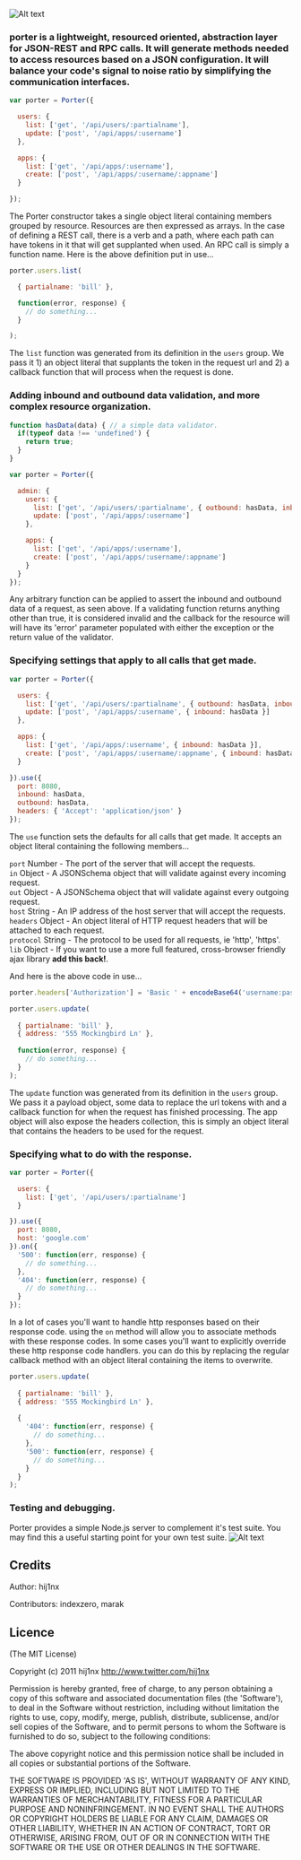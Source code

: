 ![Alt text](https://github.com/hij1nx/Porter/raw/master/doc/logo.png)<br/>

### porter is a lightweight, resourced oriented, abstraction layer for JSON-REST and RPC calls. It will generate methods needed to access resources based on a JSON configuration. It will balance your code's signal to noise ratio by simplifying the communication interfaces.

```javascript
var porter = Porter({

  users: {
    list: ['get', '/api/users/:partialname'],
    update: ['post', '/api/apps/:username']
  },

  apps: {
    list: ['get', '/api/apps/:username'],
    create: ['post', '/api/apps/:username/:appname']
  }

});
```

The Porter constructor takes a single object literal containing members grouped by resource. Resources are then expressed as arrays. In the case of defining a REST call, there is a verb and a path, where each path can have tokens in it that will get supplanted when used. An RPC call is simply a function name. Here is the above definition put in use...

```javascript
porter.users.list(

  { partialname: 'bill' },

  function(error, response) {
    // do something...
  }

);
```

The `list` function was generated from its definition in the `users` group. We pass it 1) an object literal that supplants the token in the request url and 2) a callback function that will process when the request is done.

### Adding inbound and outbound data validation, and more complex resource organization.

```javascript
function hasData(data) { // a simple data validator.
  if(typeof data !== 'undefined') {
    return true;
  }
}

var porter = Porter({

  admin: {
    users: {
      list: ['get', '/api/users/:partialname', { outbound: hasData, inbound: hasData }],
      update: ['post', '/api/apps/:username']
    },

    apps: {
      list: ['get', '/api/apps/:username'],
      create: ['post', '/api/apps/:username/:appname']
    }
  }
});
```
Any arbitrary function can be applied to assert the inbound and outbound data of a request, as seen above. If a validating function returns anything other than true, it is considered invalid and the callback for the resource will will have its 'error' parameter populated with either the exception or the return value of the validator.

### Specifying settings that apply to all calls that get made.

```javascript
var porter = Porter({

  users: {
    list: ['get', '/api/users/:partialname', { outbound: hasData, inbound: hasData }],
    update: ['post', '/api/apps/:username', { inbound: hasData }]
  },

  apps: {
    list: ['get', '/api/apps/:username', { inbound: hasData }],
    create: ['post', '/api/apps/:username/:appname', { inbound: hasData }]
  }

}).use({
  port: 8080,
  inbound: hasData,
  outbound: hasData,
  headers: { 'Accept': 'application/json' }
});
```

The `use` function sets the defaults for all calls that get made. It accepts an object literal containing the following members...

`port` Number - The port of the server that will accept the requests.<br/>
`in` Object - A JSONSchema object that will validate against every incoming request.<br/>
`out` Object - A JSONSchema object that will validate against every outgoing request.<br/>
`host` String - An IP address of the host server that will accept the requests.<br/>
`headers` Object - An object literal of HTTP request headers that will be attached to each request.<br/>
`protocol` String - The protocol to be used for all requests, ie 'http', 'https'.<br/>
`lib` Object - If you want to use a more full featured, cross-browser friendly ajax library ****add this back!****.<br/>

And here is the above code in use...

```javascript
porter.headers['Authorization'] = 'Basic ' + encodeBase64('username:password');

porter.users.update(
  
  { partialname: 'bill' },
  { address: '555 Mockingbird Ln' },
  
  function(error, response) {
    // do something...
  }
);
```

The `update` function was generated from its definition in the `users` group. We pass it a payload object, some data to replace the url tokens with and a callback function for when the request has finished processing. The app object will also expose the headers collection, this is simply an object literal that contains the headers to be used for the request.

### Specifying what to do with the response.

```javascript
var porter = Porter({

  users: {
    list: ['get', '/api/users/:partialname']
  }

}).use({
  port: 8080,
  host: 'google.com'
}).on({
  '500': function(err, response) {
    // do something...
  },
  '404': function(err, response) {
    // do something...
  }
});
```

In a lot of cases you'll want to handle http responses based on their response code. using the `on` method will allow you to associate methods with these response codes. In some cases you'll want to explicitly override these http response code handlers. you can do this by replacing the regular callback method with an object literal containing the items to overwrite.

```javascript
porter.users.update(
  
  { partialname: 'bill' },
  { address: '555 Mockingbird Ln' },
  
  {
    '404': function(err, response) {
      // do something...
    },
    '500': function(err, response) {
      // do something...
    }
  }
);
```

### Testing and debugging.

Porter provides a simple Node.js server to complement it's test suite. You may find this a useful starting point for your own test suite.
![Alt text](https://github.com/hij1nx/Porter/raw/master/doc/test.png)<br/>


## Credits

Author: hij1nx

Contributors: indexzero, marak

## Licence

(The MIT License)

Copyright (c) 2011 hij1nx <http://www.twitter.com/hij1nx>

Permission is hereby granted, free of charge, to any person obtaining a copy of this software and associated documentation files (the 'Software'), to deal in the Software without restriction, including without limitation the rights to use, copy, modify, merge, publish, distribute, sublicense, and/or sell copies of the Software, and to permit persons to whom the Software is furnished to do so, subject to the following conditions:

The above copyright notice and this permission notice shall be included in all copies or substantial portions of the Software.

THE SOFTWARE IS PROVIDED 'AS IS', WITHOUT WARRANTY OF ANY KIND, EXPRESS OR IMPLIED, INCLUDING BUT NOT LIMITED TO THE WARRANTIES OF MERCHANTABILITY, FITNESS FOR A PARTICULAR PURPOSE AND NONINFRINGEMENT. IN NO EVENT SHALL THE AUTHORS OR COPYRIGHT HOLDERS BE LIABLE FOR ANY CLAIM, DAMAGES OR OTHER LIABILITY, WHETHER IN AN ACTION OF CONTRACT, TORT OR OTHERWISE, ARISING FROM, OUT OF OR IN CONNECTION WITH THE SOFTWARE OR THE USE OR OTHER DEALINGS IN THE SOFTWARE.
